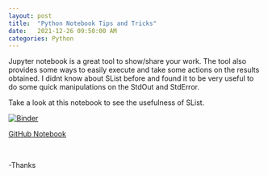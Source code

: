 ```yaml
---
layout: post
title:  "Python Notebook Tips and Tricks"
date:   2021-12-26 09:50:00 AM
categories: Python
---
```


Jupyter notebook is a great tool to show/share your work. The tool also provides some ways to easily execute and take some actions on the results obtained. I didnt know about SList before and found it to be very useful to do some quick manipulations on the StdOut and StdError.

Take a look at this notebook to see the usefulness of SList.

<p><a href="https://mybinder.org/v2/gh/loneshark99/PythonNotebooksCollection/HEAD?filepath=Jupyter_Notebook_Tips_and_Tricks.ipynb"><img alt="Binder" src="https://mybinder.org/badge_logo.svg" /></a></p>

<a href="https://github.com/loneshark99/PythonNotebooksCollection/blob/main/Jupyter_Notebook_Tips_and_Tricks.ipynb" rel="nofollow" target="_blank">GitHub Notebook</a><div><br />

-Thanks